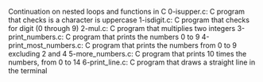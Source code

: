 Continuation on nested loops and functions in C
0-isupper.c: C program that checks is a character is uppercase
1-isdigit.c: C program that checks for digit (0 through 9)
2-mul.c: C program that multiplies two integers
3-print_numbers.c: C program that prints the numbers 0 to 9
4-print_most_numbers.c: C program that prints the numbers from 0 to 9 excluding 2 and 4
5-more_numbers.c: C program that prints 10 times the numbers, from 0 to 14
6-print_line.c: C program that draws a straight line in the terminal
